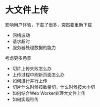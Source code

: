 # 大文件上传

影响用户体验，下载了很多，突然要重新下载

* 网络波动
* 请求超时
* 服务器处理数据的能力

考虑更多场景

* 切片上传失败怎么办
* 上传过程中刷新页面怎么办
* 如何进行并行上传
* 切片什么时候按数量切，什么时候按大小切
* 如何结合Web Worker处理大文件上传
* 如何实现秒传